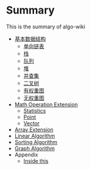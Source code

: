 # Summary

This is the summary of algo-wiki

<!--* [Overview](Home.md)-->
* [基本数据结构](type/index.md)
  * [单向链表](type/linkedlist.md)
  * [栈](type/stack.md)
  * [队列](type/queue.md)
  * [堆](type/heap.md)
  * [并查集](type/quickfind.md)
  * [二叉树](type/bst.md)
  * [有权重图](type/graph.md)
  * [无权重图](type/graphw.md)
* [Math Operation Extension](math/index.md)
  * [Statistics](math/stats.md)
  * [Point](math/point.md)
  * [Vector](math/vector.md)
* [Array Extension](array/index.md)
* [Linear Algorithm](linear/index.md)
* [Sorting Algorithm](sorting/index.md)
* [Graph Algorithm](graph/index.md)
* Appendix
  * [Inside this](inside.md)
